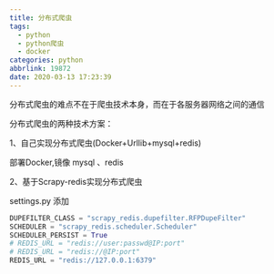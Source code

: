 ```yaml
---
title: 分布式爬虫
tags:
  - python
  - python爬虫
  - docker
categories: python
abbrlink: 19872
date: 2020-03-13 17:23:39
---
```


分布式爬虫的难点不在于爬虫技术本身，而在于各服务器网络之间的通信

分布式爬虫的两种技术方案：

<!-- more -->

1、自己实现分布式爬虫(Docker+Urllib+mysql+redis)

部署Docker,镜像 mysql 、redis


2、基于Scrapy-redis实现分布式爬虫

settings.py 添加

```python
DUPEFILTER_CLASS = "scrapy_redis.dupefilter.RFPDupeFilter"
SCHEDULER = "scrapy_redis.scheduler.Scheduler"
SCHEDULER_PERSIST = True
# REDIS_URL = "redis://user:passwd@IP:port"
# REDIS_URL = "redis://@IP:port"
REDIS_URL = "redis://127.0.0.1:6379"
```